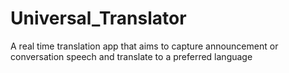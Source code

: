 # Universal_Translator
A real time translation app that aims to capture announcement or conversation speech and translate to a preferred language
